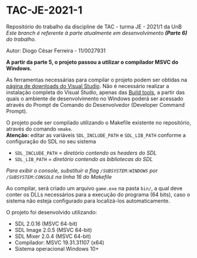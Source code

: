 # TAC-JE-2021-1

Repositório do trabalho da discipline de TAC - turma JE - 2021/1 da UnB
<br>*Este branch é referente à parte atualmente em desenvolvimento **(Parte 6)** do trabalho.*

Autor: Diogo César Ferreira - 11/0027931

**A partir da parte 5, o projeto passou a utilizar o compilador MSVC do Windows.**

As ferramentas necessárias para compilar o projeto podem ser obtidas na [página de downloads do Visual Studio](https://visualstudio.microsoft.com/downloads/).
Não é necessário realizar a instalação completa do Visual Studio, apenas das [Build tools](https://aka.ms/vs/17/release/vs_BuildTools.exe), a partir das
quais o ambiente de desenvolvimento no Windows poderá ser acessado através do Prompt de Comando do Desenvolvedor (Developer Command Prompt).


O projeto pode ser compilado utilizando o Makefile existente no repositório, através do comando `nmake`.<br>
**Atenção:** editar as variáveis `SDL_INCLUDE_PATH` e `SDL_LIB_PATH` conforme a configuração do SDL no seu sistema
- `SDL_INCLUDE_PATH` = *diretório contendo os headers do SDL*
- `SDL_LIB_PATH` = *diretório contendo as bibliotecas do SDL*

*Para exibir o console, substituir a flag `/SUBSYSTEM:WINDOWS` por `/SUBSYSTEM:CONSOLE` na linha 16 do Makefile*

Ao compilar, será criado um arquivo `game.exe` na pasta `bin/`, a qual deve conter os DLLs necessários para a execução do programa (64 bits), caso o sistema não esteja configurado para localizá-los automaticamente.

O projeto foi desenvolvido utilizando:
- SDL 2.0.16 (MSVC 64-bit)
- SDL Image 2.0.5 (MSVC 64-bit)
- SDL Mixer 2.0.4 (MSVC 64-bit)
- Compilador: MSVC 19.31.31107 (x64)
- Sistema operacional Windows 10+

